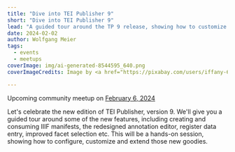 ```yaml
---
title: "Dive into TEI Publisher 9"
short: "Dive into TEI Publisher 9"
lead: "A guided tour around the TP 9 release, showing how to customize new features like IIIF manifests and the redesigned annotation editor data entry forms"
date: 2024-02-02
author: Wolfgang Meier
tags:
  - events
  - meetups
coverImage: img/ai-generated-8544595_640.png
coverImageCredits: Image by <a href="https://pixabay.com/users/iffany-6128830/?utm_source=link-attribution&utm_medium=referral&utm_campaign=image&utm_content=8544595">Ivana Tomášková</a> from <a href="https://pixabay.com//?utm_source=link-attribution&utm_medium=referral&utm_campaign=image&utm_content=8544595">Pixabay</a>

---
```


Upcoming community meetup on [February 6, 2024](https://www.timeanddate.com/worldclock/fixedtime.html?msg=e-editiones+community+meetup&iso=20240206T17&p1=1425&ah=1)

Let's celebrate the new edition of TEI Publisher, version 9. We'll give you a guided tour around some of the new features, including creating and consuming IIIF manifests, the redesigned annotation editor, register data entry, improved facet selection etc. This will be a hands-on session, showing how to configure, customize and extend those new goodies.